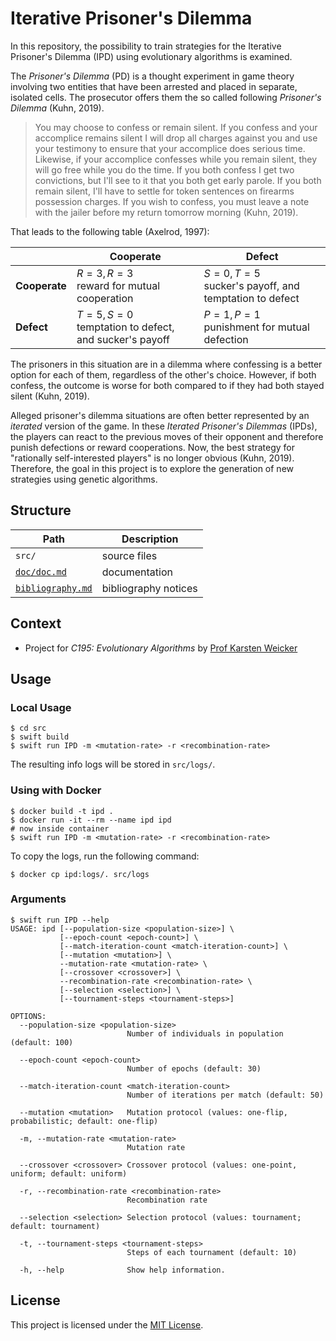 # Iterative Prisoner's Dilemma

In this repository, the possibility to train strategies for the Iterative
Prisoner's Dilemma (IPD) using evolutionary algorithms is examined.

The *Prisoner's Dilemma* (PD) is a thought experiment in game theory involving
two entities that have been arrested and placed in separate, isolated cells. The
prosecutor offers them the so called following *Prisoner's Dilemma*
(Kuhn, 2019).

> You may choose to confess or remain silent. If you confess and your accomplice
> remains silent I will drop all charges against you and use your testimony to
> ensure that your accomplice does serious time. Likewise, if your accomplice
> confesses while you remain silent, they will go free while you do the time. If
> you both confess I get two convictions, but I'll see to it that you both get
> early parole. If you both remain silent, I'll have to settle for token
> sentences on firearms possession charges. If you wish to confess, you must
> leave a note with the jailer before my return tomorrow morning (Kuhn, 2019).

That leads to the following table (Axelrod, 1997):

|               | **Cooperate**                                               | **Defect**                                                  |
|---------------|-------------------------------------------------------------|-------------------------------------------------------------|
| **Cooperate** | $R = 3, R = 3$<br>reward for mutual cooperation             | $S = 0, T = 5$<br>sucker's payoff, and temptation to defect |
| **Defect**    | $T = 5, S = 0$<br>temptation to defect, and sucker's payoff | $P = 1, P = 1$<br>punishment for mutual defection           |

The prisoners in this situation are in a dilemma where confessing is a better
option for each of them, regardless of the other's choice. However, if both
confess, the outcome is worse for both compared to if they had both stayed
silent (Kuhn, 2019).

Alleged prisoner's dilemma situations are often better represented by an
*iterated* version of the game. In these *Iterated Prisoner's Dilemmas* (IPDs),
the players can react to the previous moves of their opponent and therefore
punish defections or reward cooperations. Now, the best strategy for "rationally
self-interested players" is no longer obvious (Kuhn, 2019). Therefore, the goal
in this project is to explore the generation of new strategies using genetic
algorithms.


## Structure

| Path                                 | Description                                           |
|--------------------------------------|-------------------------------------------------------|
| `src/`                               | source files                                          |
| [`doc/doc.md`](doc/doc.md)           | documentation                                         |
| [`bibliography.md`](bibliography.md) | bibliography notices                                  |


## Context

- Project for *C195: Evolutionary Algorithms* by [Prof Karsten Weicker](https://fim.htwk-leipzig.de/fakultaet/personen/professorinnen-und-professoren/karsten-weicker/)


## Usage

### Local Usage

```
$ cd src
$ swift build
$ swift run IPD -m <mutation-rate> -r <recombination-rate>
```

The resulting info logs will be stored in `src/logs/`.


### Using with Docker

```
$ docker build -t ipd .
$ docker run -it --rm --name ipd ipd
# now inside container
$ swift run IPD -m <mutation-rate> -r <recombination-rate>
```

To copy the logs, run the following command:

```
$ docker cp ipd:logs/. src/logs
```


### Arguments

```
$ swift run IPD --help
USAGE: ipd [--population-size <population-size>] \
           [--epoch-count <epoch-count>] \
           [--match-iteration-count <match-iteration-count>] \
           [--mutation <mutation>] \
           --mutation-rate <mutation-rate> \
           [--crossover <crossover>] \
           --recombination-rate <recombination-rate> \
           [--selection <selection>] \
           [--tournament-steps <tournament-steps>]

OPTIONS:
  --population-size <population-size>
                          Number of individuals in population (default: 100)

  --epoch-count <epoch-count>
                          Number of epochs (default: 30)

  --match-iteration-count <match-iteration-count>
                          Number of iterations per match (default: 50)

  --mutation <mutation>   Mutation protocol (values: one-flip, probabilistic; default: one-flip)

  -m, --mutation-rate <mutation-rate>
                          Mutation rate

  --crossover <crossover> Crossover protocol (values: one-point, uniform; default: uniform)

  -r, --recombination-rate <recombination-rate>
                          Recombination rate

  --selection <selection> Selection protocol (values: tournament; default: tournament)

  -t, --tournament-steps <tournament-steps>
                          Steps of each tournament (default: 10)

  -h, --help              Show help information.
```


## License

This project is licensed under the [MIT License](LICENSE).

